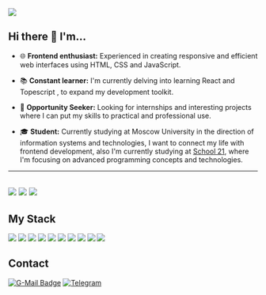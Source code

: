 <img src="https://komarev.com/ghpvc/?username=Hamptooon&color=red&style=for-the-badge&label=PROFILE+VIEWS&abbreviated=true"/>

## Hi there 👋 I'm...



- 🌐 **Frontend enthusiast:** Experienced in creating responsive and efficient web interfaces using HTML, CSS and JavaScript.

- 📚 **Constant learner:** I'm currently delving into learning React and Topescript , to expand my development toolkit.
  
- 🚀 **Opportunity Seeker:** Looking for internships and interesting projects where I can put my skills to practical and professional use.
- 🎓 **Student:** Currently studying at Moscow University in the direction of information systems and technologies, I want to connect my life with frontend development, also I'm currently studying at [School 21](https://21-school.ru/), where I'm focusing on advanced programming concepts and technologies.
---

![](https://github-readme-stats.vercel.app/api/top-langs/?username=Hamptooon&theme=transparent&layout=donut&hide_border=true&langs_count=5&size_weight=0&count_weight=1&hide=c,makefile,php,kotlin)
![](https://github-readme-stats.vercel.app/api?username=Hamptooon&show_icons=true&theme=transparent&hide_border=true&line_height=28.5) 
![](https://github-readme-streak-stats.herokuapp.com/?user=Hamptooon&theme=github_dark_dimmed&hide_border=false&card_width=900)
---
## My Stack


<img src="https://img.shields.io/badge/HTML-24292F?style=for-the-badge&logo=HTML5&logoColor=E4522C"/> <img src="https://img.shields.io/badge/CSS-24292F?style=for-the-badge&logo=css3&logoColor=2D53E5"/> <img src="https://img.shields.io/badge/JAVASCRIPT-24292F?style=for-the-badge&logo=javascript&logoColor=F7E025"/> <img src="https://img.shields.io/badge/REACT-24292F?style=for-the-badge&logo=react&logoColor=1082A7"/> <img src="https://img.shields.io/badge/TYPESCRIPT-24292F?style=for-the-badge&logo=typescript&logoColor=377CC8"/> <img src="https://img.shields.io/badge/SASS-24292F?style=for-the-badge&logo=sass&logoColor=CC6699"/> <img src="https://img.shields.io/badge/GIT-24292F?style=for-the-badge&logo=git&logoColor=F15639"/> <img src="https://img.shields.io/badge/MYSQL-24292F?style=for-the-badge&logo=mysql&logoColor=E78D35"/> <img src="https://img.shields.io/badge/POSTGRESQL-24292F?style=for-the-badge&logo=postgresql&logoColor=396C94"/> <img src="https://img.shields.io/badge/C-24292F?style=for-the-badge&logo=c&logoColor=626FC2"/>

## Contact
[![G-Mail Badge](https://img.shields.io/badge/Gmail-24292F?style=for-the-badge&logo=gmail&logoColor=C5221F)](mailto:karachevigor21@gmail.com)
[![Telegram](https://img.shields.io/badge/Telegram-24292F?style=for-the-badge&logo=telegram&logoColor=white)](https://t.me/hamptooon)


